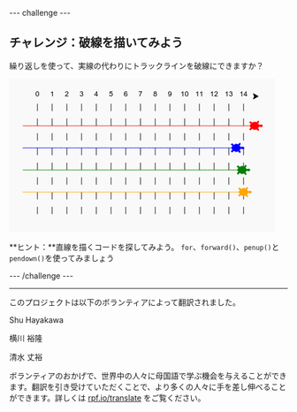 --- challenge ---

## チャレンジ：破線を描いてみよう

繰り返しを使って、実線の代わりにトラックラインを破線にできますか？

![スクリーンショット](images/race-finished.png)

**ヒント：**直線を描くコードを探してみよう。 `for`、`forward()`、`penup()`と`pendown()`を使ってみましょう

--- /challenge ---


***
このプロジェクトは以下のボランティアによって翻訳されました。

Shu Hayakawa

横川 裕隆

清水 丈裕

ボランティアのおかげで、世界中の人々に母国語で学ぶ機会を与えることができます。翻訳を引き受けていただくことで、より多くの人々に手を差し伸べることができます。詳しくは [rpf.io/translate](https://rpf.io/translate) をご覧ください。